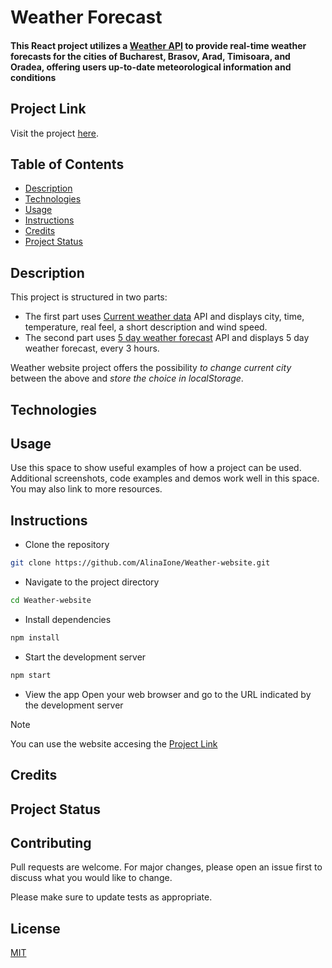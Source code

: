 # Weather Forecast 
#### This React project utilizes a [Weather API](https://openweathermap.org/api) to provide real-time weather forecasts for the cities of Bucharest, Brasov, Arad, Timisoara, and Oradea, offering users up-to-date meteorological information and conditions

## Project Link
 Visit the project [here](https://displaycityweather.netlify.app).

## Table of Contents
* [Description](#description)
* [Technologies](#technologies)
* [Usage](#usage)
* [Instructions](#instructions)
* [Credits](#credits)
* [Project Status](#project-status)

## Description

This project is structured in two parts:

- The first part uses [Current weather data](https://openweathermap.org/current) API and displays city, time, temperature, real feel, a short description and wind speed.
- The second part uses [5 day weather forecast](https://openweathermap.org/forecast5) API and displays 5 day weather forecast, every 3 hours.

Weather website project offers the possibility _to change current city_ between the above and _store the choice in localStorage_.

## Technologies

## Usage

Use this space to show useful examples of how a project can be used. Additional screenshots, code examples and demos work well in this space. You may also link to more resources.

## Instructions

- Clone the repository
```bash
git clone https://github.com/AlinaIone/Weather-website.git
```
- Navigate to the project directory
```bash
cd Weather-website
```
- Install dependencies
```bash
npm install
```
- Start the development server
```bash
npm start
```
-  View the app
Open your web browser and go to the URL indicated by the development server

> [!NOTE]
> You can use the website accesing the [Project Link](#project-link)









  








## Credits
## Project Status 
## Contributing

Pull requests are welcome. For major changes, please open an issue first
to discuss what you would like to change.

Please make sure to update tests as appropriate.

## License

[MIT](https://choosealicense.com/licenses/mit/)
